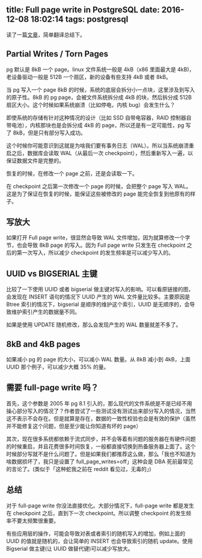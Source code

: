 title: Full page write in PostgreSQL
date: 2016-12-08 18:02:14
tags: postgresql
---

读了一篇[文章](http://blog.2ndquadrant.com/on-the-impact-of-full-page-writes/)，简单翻译总结下。

## Partial Writes / Torn Pages

pg 默认是 8kB 一个 page。linux 文件系统一般是 4kB（x86 里面最大是 4kB)，老设备驱动一般是 512B 一个扇区，新的设备有些支持 4kB 或者 8kB。

当 pg 写入一个 page 8kB 的时候，系统的底层会拆分小一点块，这里涉及到写入的原子性。8kB 的 pg page，会被文件系统拆分成 4kB 的块，然后拆分成 512B 扇区大小。这个时候如果系统崩溃（比如停电，内核 bug）会发生什么？

即使系统的存储有针对这种情况的设计（比如 SSD 自带电容器，RAID 控制器自带电池），内核那块也是会拆分成 4kB 的 page，所以还是有一定可能性，pg 写了 8kB，但是只有部分写入成功。

这个时候你可能意识到这就是为啥我们要有事务日志（WAL）。所以当系统崩溃重启之后，数据库会读取 WAL（从最后一次 checkpoint），然后重新写入一遍，以保证数据文件是完整的。

恢复的时候，在修改一个 page 之前，还是会读取一下。

在 checkpoint 之后第一次修改一个 page 的时候，会把整个 page 写入 WAL。这是为了保证在恢复的时候，能保证这些被修改的 page 能完全恢复到他原有的样子。

## 写放大

如果打开 Full page write，很显然会导致 WAL 文件增加，因为就算修改一个字节，也会导致 8kB page 的写入。因为 Full page write 只发生在 checkpoint 之后的第一次写入，所以减少 checkpoint 的发生频率是可以减少写入的。

## UUID vs BIGSERIAL 主键

比较了一下使用 UUID 或者 bigserial 做主键对写入的影响。可以看原链接的图，会发现在 INSERT 语句的情况下 UUID 产生的 WAL 文件量比较多。主要原因是 Btree 索引的情况下，bigserial 是顺序的维护这个索引，UUID 是无顺序的，会导致维护索引产生的数据量不同。

如果是使用 UPDATE 随机修改，那么会发现产生的 WAL 数量就差不多了。

## 8kB and 4kB pages

如果减小 pg 的 page 的大小，可以减小 WAL 数量。从 8kB 减小到 4kB，上面 UUID 那个例子，可以减少大概 35% 的量。

## 需要 full-page write 吗？

首先，这个参数是 2005 年 pg 8.1 引入的，那么现代的文件系统是不是已经不用操心部分写入的情况了？作者尝试了一些测试没有测试出来部分写入的情况，当然这不表示不会存在。但是就算是存在，数据的一致性校验也会是有效的保护（虽然并不能修复这个问题，但是至少能让你知道有坏的 page）

其次，现在很多系统都依赖于流式同步，并不会等着有问题的服务器在有硬件问题的时候重启，并且花费很多时间恢复，一般都直接切换到热备服务器上面了。这个时候部分写就不是什么问题了。但是如果我们都推荐这么做，那么「我也不知道为啥数据损坏了，我只是设置了 full\_page\_writes=off」这种会是 DBA 死前最常见的言论了。(类似于「这种蛇我之前在 reddit 看见过，无毒的」)

## 总结

对于 full-page write 你没法直接优化。大部分情况下，full-page write 都是发生在 checkpoint 之后，直到下一次 checkpoint。所以调整 checkpoint 的发生频率不要太频繁很重要。

有些应用层的操作，可能会导致对表或者索引的随机写入的增加，例如上面的 UUID 的值就是随机的，会让简单的 INSERT 也会导致索引的随机 update。使用 Bigserial 做主键(让 UUID 做替代键)可以减少写放大。


